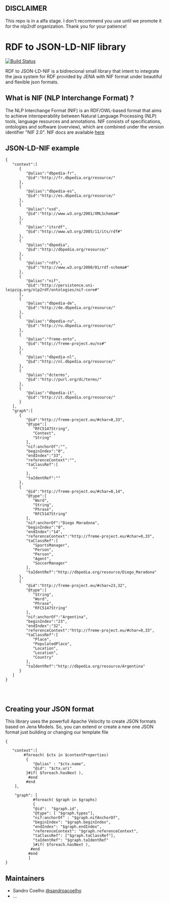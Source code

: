 ## DISCLAIMER
This repo is in a alfa stage. I don't recommend you use until we promote it for the nlp2rdf organization. Thank you for your patience!

# RDF to JSON-LD-NIF library

[![Build Status](https://travis-ci.org/sandroacoelho/xx.svg?branch=master)](https://travis-ci.org/sandroacoelho/xx)

RDF to JSON-LD-NIF is a bidirecional small library that intent to integrate the java system for RDF provided by JENA with NIF format under beautiful and flexible json formats.


## What is NIF (NLP Interchange Format) ?

The NLP Interchange Format (NIF) is an RDF/OWL-based format that aims to achieve interoperability between Natural Language Processing (NLP) tools, language resources and annotations. NIF consists of specifications, ontologies and software (overview), which are combined under the version identifier "NIF 2.0". NIF docs are available [here](http://persistence.uni-leipzig.org/nlp2rdf/)

## JSON-LD-NIF example


```
{  
   "context":[  
      {  
         "@alias":"dbpedia-fr",
         "@id":"http://fr.dbpedia.org/resource/"
      },
      {  
         "@alias":"dbpedia-es",
         "@id":"http://es.dbpedia.org/resource/"
      },
      {  
         "@alias":"xsd",
         "@id":"http://www.w3.org/2001/XMLSchema#"
      },
      {  
         "@alias":"itsrdf",
         "@id":"http://www.w3.org/2005/11/its/rdf#"
      },
      {  
         "@alias":"dbpedia",
         "@id":"http://dbpedia.org/resource/"
      },
      {  
         "@alias":"rdfs",
         "@id":"http://www.w3.org/2000/01/rdf-schema#"
      },
      {  
         "@alias":"nif",
         "@id":"http://persistence.uni-leipzig.org/nlp2rdf/ontologies/nif-core#"
      },
      {  
         "@alias":"dbpedia-de",
         "@id":"http://de.dbpedia.org/resource/"
      },
      {  
         "@alias":"dbpedia-ru",
         "@id":"http://ru.dbpedia.org/resource/"
      },
      {  
         "@alias":"freme-onto",
         "@id":"http://freme-project.eu/ns#"
      },
      {  
         "@alias":"dbpedia-nl",
         "@id":"http://nl.dbpedia.org/resource/"
      },
      {  
         "@alias":"dcterms",
         "@id":"http://purl.org/dc/terms/"
      },
      {  
         "@alias":"dbpedia-it",
         "@id":"http://it.dbpedia.org/resource/"
      }
   ],
   "graph":[  
      {  
         "@id":"http://freme-project.eu/#char=0,33",
         "@type":[  
            "RFC5147String",
            "Context",
            "String"
         ],
         "nif:anchorOf":"",
         "beginIndex":"0",
         "endIndex":"33",
         "referenceContext":"",
         "taClassRef":[  
            ""
         ],
         "taIdentRef":""
      },
      {  
         "@id":"http://freme-project.eu/#char=0,14",
         "@type":[  
            "Word",
            "String",
            "Phrase",
            "RFC5147String"
         ],
         "nif:anchorOf":"Diego Maradona",
         "beginIndex":"0",
         "endIndex":"14",
         "referenceContext":"http://freme-project.eu/#char=0,33",
         "taClassRef":[  
            "SportsManager",
            "Person",
            "Person",
            "Agent",
            "SoccerManager"
         ],
         "taIdentRef":"http://dbpedia.org/resource/Diego_Maradona"
      },
      {  
         "@id":"http://freme-project.eu/#char=23,32",
         "@type":[  
            "String",
            "Word",
            "Phrase",
            "RFC5147String"
         ],
         "nif:anchorOf":"Argentina",
         "beginIndex":"23",
         "endIndex":"32",
         "referenceContext":"http://freme-project.eu/#char=0,33",
         "taClassRef":[  
            "Place",
            "PopulatedPlace",
            "Location",
            "Location",
            "Country"
         ],
         "taIdentRef":"http://dbpedia.org/resource/Argentina"
      }
   ]
}




```




##  Creating your JSON format

This library uses the powerfull Apache Velocity to create JSON formats based on Jena Models. So, you can extend or create a new one JSON format just building or changing our template file 

```
{

   "context":[
        #foreach( $ctx in $contextProperties)
   	     {
   	        "@alias" : "$ctx.name",
            "@id": "$ctx.uri"
         }#if( $foreach.hasNext ),
          #end
         #end
	],

	"graph": [
	        #foreach( $graph in $graphs)
	        {
    		"@id":  "$graph.id",
    		"@type": [ "$graph.types"],
    		"nif:anchorOf" : "$graph.nifAnchorOf",
    		"beginIndex": "$graph.beginIndex",
    		"endIndex": "$graph.endIndex",
    		"referenceContext": "$graph.referenceContext",
    		"taClassRef": ["$graph.taClassRef"],
    		"taIdentRef": "$graph.taIdentRef"
    	    }#if( $foreach.hasNext ),
           #end
          #end
    	  ]
}
```




## Maintainers

* Sandro Coelho [@sandroacoelho](https://github.com/sandroacoelho)
* ...
